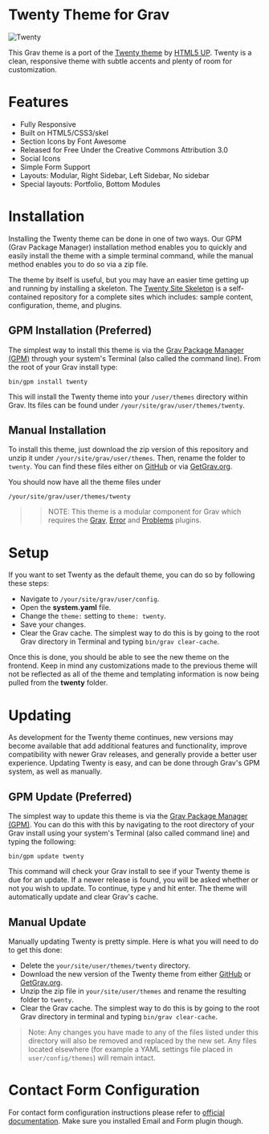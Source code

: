 # Twenty Theme for Grav

![Twenty](assets/readme_1.png)

This Grav theme is a port of the [Twenty theme](http://html5up.net/twenty) by [HTML5 UP](http://html5up.net/). Twenty is a clean, responsive theme with subtle accents and plenty of room for customization.

# Features

* Fully Responsive
* Built on HTML5/CSS3/skel
* Section Icons by Font Awesome
* Released for Free Under the Creative Commons Attribution 3.0
* Social Icons
* Simple Form Support
* Layouts: Modular, Right Sidebar, Left Sidebar, No sidebar
* Special layouts: Portfolio, Bottom Modules

# Installation

Installing the Twenty theme can be done in one of two ways. Our GPM (Grav Package Manager) installation method enables you to quickly and easily install the theme with a simple terminal command, while the manual method enables you to do so via a zip file.

The theme by itself is useful, but you may have an easier time getting up and running by installing a skeleton. The [Twenty Site Skeleton](https://github.com/getgrav/grav-skeleton-twenty-site) is a self-contained repository for a complete sites which includes: sample content, configuration, theme, and plugins.

## GPM Installation (Preferred)

The simplest way to install this theme is via the [Grav Package Manager (GPM)](http://learn.getgrav.org/advanced/grav-gpm) through your system's Terminal (also called the command line).  From the root of your Grav install type:

    bin/gpm install twenty

This will install the Twenty theme into your `/user/themes` directory within Grav. Its files can be found under `/your/site/grav/user/themes/twenty`.

## Manual Installation

To install this theme, just download the zip version of this repository and unzip it under `/your/site/grav/user/themes`. Then, rename the folder to `twenty`. You can find these files either on [GitHub](https://github.com/getgrav/grav-theme-twenty) or via [GetGrav.org](http://getgrav.org/downloads/themes).

You should now have all the theme files under

    /your/site/grav/user/themes/twenty

>> NOTE: This theme is a modular component for Grav which requires the [Grav](http://github.com/getgrav/grav), [Error](https://github.com/getgrav/grav-theme-error) and [Problems](https://github.com/getgrav/grav-plugin-problems) plugins.

# Setup

If you want to set Twenty as the default theme, you can do so by following these steps:

* Navigate to `/your/site/grav/user/config`.
* Open the **system.yaml** file.
* Change the `theme:` setting to `theme: twenty`.
* Save your changes.
* Clear the Grav cache. The simplest way to do this is by going to the root Grav directory in Terminal and typing `bin/grav clear-cache`.

Once this is done, you should be able to see the new theme on the frontend. Keep in mind any customizations made to the previous theme will not be reflected as all of the theme and templating information is now being pulled from the **twenty** folder.

# Updating

As development for the Twenty theme continues, new versions may become available that add additional features and functionality, improve compatibility with newer Grav releases, and generally provide a better user experience. Updating Twenty is easy, and can be done through Grav's GPM system, as well as manually.

## GPM Update (Preferred)

The simplest way to update this theme is via the [Grav Package Manager (GPM)](http://learn.getgrav.org/advanced/grav-gpm). You can do this with this by navigating to the root directory of your Grav install using your system's Terminal (also called command line) and typing the following:

    bin/gpm update twenty

This command will check your Grav install to see if your Twenty theme is due for an update. If a newer release is found, you will be asked whether or not you wish to update. To continue, type `y` and hit enter. The theme will automatically update and clear Grav's cache.

## Manual Update

Manually updating Twenty is pretty simple. Here is what you will need to do to get this done:

* Delete the `your/site/user/themes/twenty` directory.
* Download the new version of the Twenty theme from either [GitHub](https://github.com/getgrav/grav-theme-twenty) or [GetGrav.org](http://getgrav.org/downloads/themes).
* Unzip the zip file in `your/site/user/themes` and rename the resulting folder to `twenty`.
* Clear the Grav cache. The simplest way to do this is by going to the root Grav directory in terminal and typing `bin/grav clear-cache`.

> Note: Any changes you have made to any of the files listed under this directory will also be removed and replaced by the new set. Any files located elsewhere (for example a YAML settings file placed in `user/config/themes`) will remain intact.

# Contact Form Configuration
For contact form configuration instructions please refer to [official documentation](http://learn.getgrav.org/advanced/contact-form). Make sure you installed Email and Form plugin though.
